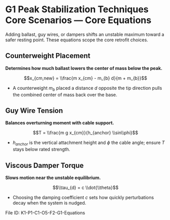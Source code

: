 # G1 Peak Stabilization Techniques Core Scenarios — Core Equations

Adding ballast, guy wires, or dampers shifts an unstable maximum toward a safer resting point. These equations scope the core retrofit choices.

## Counterweight Placement
**Determines how much ballast lowers the center of mass below the peak.**

$$x_{cm,new} = \\frac{m x_{cm} - m_{b} d}{m + m_{b}}$$

- A counterweight $m_{b}$ placed a distance $d$ opposite the tip direction pulls the combined center of mass back over the base.
## Guy Wire Tension
**Balances overturning moment with cable support.**

$$T = \\frac{m g x_{cm}}{h_{anchor} \\sin\\phi}$$

- $h_{anchor}$ is the vertical attachment height and $\phi$ the cable angle; ensure $T$ stays below rated strength.
## Viscous Damper Torque
**Slows motion near the unstable equilibrium.**

$$\\tau_{d} = c \\dot{\\theta}$$

- Choosing the damping coefficient $c$ sets how quickly perturbations decay when the system is nudged.

File ID: K1-P1-C1-O5-F2-G1-Equations
